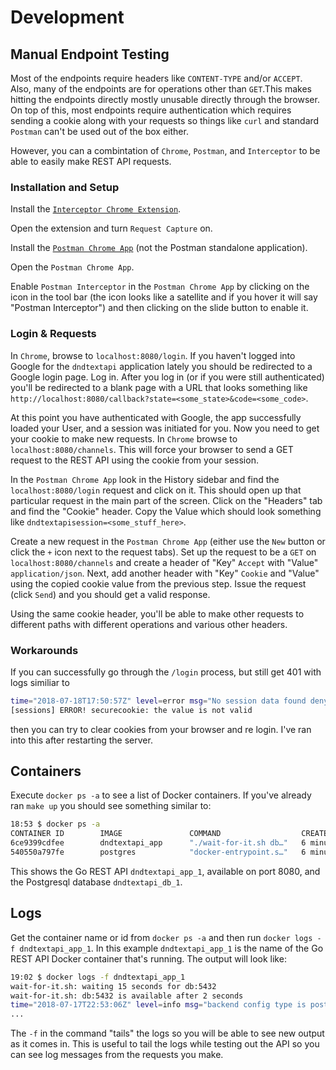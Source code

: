 # Development

## Manual Endpoint Testing

Most of the endpoints require headers like `CONTENT-TYPE` and/or `ACCEPT`. Also, many of the endpoints are for operations other than `GET`.This makes hitting the endpoints directly mostly unusable directly through the browser. On top of this, most endpoints require authentication which requires sending a cookie along with your requests so things like `curl` and standard `Postman` can't be used out of the box either.

However, you can a combintation of `Chrome`, `Postman`, and `Interceptor` to be able to easily make REST API requests.

### Installation and Setup

Install the [`Interceptor Chrome Extension`](https://chrome.google.com/webstore/detail/postman-interceptor/aicmkgpgakddgnaphhhpliifpcfhicfo?hl=en-US).

Open the extension and turn `Request Capture` on.

Install the [`Postman Chrome App`](https://chrome.google.com/webstore/detail/postman/fhbjgbiflinjbdggehcddcbncdddomop/related) (not the Postman standalone application).

Open the `Postman Chrome App`.

Enable `Postman Interceptor` in the `Postman Chrome App` by clicking on the icon in the tool bar (the icon looks like a satellite and if you hover it will say "Postman Interceptor") and then clicking on the slide button to enable it.

### Login & Requests

In `Chrome`, browse to `localhost:8080/login`. If you haven't logged into Google for the `dndtextapi` application lately you should be redirected to a Google login page. Log in. After you log in (or if you were still authenticated) you'll be redirected to a blank page with a URL that looks something like `http://localhost:8080/callback?state=<some_state>&code=<some_code>`.

At this point you have authenticated with Google, the app successfully loaded your User, and a session was initiated for you. Now you need to get your cookie to make new requests. In `Chrome` browse to `localhost:8080/channels`. This will force your browser to send a GET request to the REST API using the cookie from your session.

In the `Postman Chrome App` look in the History sidebar and find the `localhost:8080/login` request and click on it. This should open up that particular request in the main part of the screen. Click on the "Headers" tab and find the "Cookie" header. Copy the Value which should look something like `dndtextapisession=<some_stuff_here>`.

Create a new request in the `Postman Chrome App` (either use the `New` button or click the `+` icon next to the request tabs). Set up the request to be a `GET` on `localhost:8080/channels` and create a header of "Key" `Accept` with "Value" `application/json`. Next, add another header with "Key" `Cookie` and "Value" using the copied cookie value from the previous step. Issue the request (click `Send`) and you should get a valid response.

Using the same cookie header, you'll be able to make other requests to different paths with different operations and various other headers.

### Workarounds

If you can successfully go through the `/login` process, but still get 401 with logs similiar to

```bash
time="2018-07-18T17:50:57Z" level=error msg="No session data found denying access."
[sessions] ERROR! securecookie: the value is not valid
```

then you can try to clear cookies from your browser and re login. I've ran into this after restarting the server.

## Containers

Execute `docker ps -a` to see a list of Docker containers. If you've already ran `make up` you should see something similar to:

```bash
18:53 $ docker ps -a
CONTAINER ID        IMAGE               COMMAND                  CREATED             STATUS                   PORTS                    NAMES
6ce9399cdfee        dndtextapi_app      "./wait-for-it.sh db…"   6 minutes ago       Up 6 minutes             0.0.0.0:8080->8080/tcp   dndtextapi_app_1
540550a797fe        postgres            "docker-entrypoint.s…"   6 minutes ago       Up 6 minutes             0.0.0.0:5432->5432/tcp   dndtextapi_db_1
```

This shows the Go REST API `dndtextapi_app_1`, available on port 8080, and the Postgresql database `dndtextapi_db_1`.

## Logs

Get the container name or id from `docker ps -a` and then run `docker logs -f dndtextapi_app_1`. In this example `dndtextapi_app_1` is the name of the Go REST API Docker container that's running. The output will look like:

```bash
19:02 $ docker logs -f dndtextapi_app_1
wait-for-it.sh: waiting 15 seconds for db:5432
wait-for-it.sh: db:5432 is available after 2 seconds
time="2018-07-17T22:53:06Z" level=info msg="backend config type is postgres"
...
```

The `-f` in the command "tails" the logs so you will be able to see new output as it comes in. This is useful to tail the logs while testing out the API so you can see log messages from the requests you make.